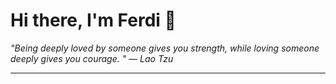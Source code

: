 <h1>Hi there, I'm Ferdi 👋</h1>

<p><em>
  "Being deeply loved by someone gives you strength, while loving someone deeply gives you courage. " — Lao Tzu
</em></p>

---
